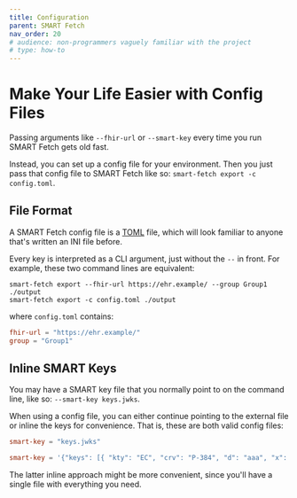 ```yaml
---
title: Configuration
parent: SMART Fetch
nav_order: 20
# audience: non-programmers vaguely familiar with the project
# type: how-to
---
```


# Make Your Life Easier with Config Files

Passing arguments like `--fhir-url` or `--smart-key` every time you run SMART Fetch gets old fast.

Instead, you can set up a config file for your environment.
Then you just pass that config file to SMART Fetch like so: `smart-fetch export -c config.toml`.

## File Format

A SMART Fetch config file is a [TOML](https://toml.io/en/) file,
which will look familiar to anyone that's written an INI file before.

Every key is interpreted as a CLI argument, just without the `--` in front.
For example, these two command lines are equivalent:

```shell
smart-fetch export --fhir-url https://ehr.example/ --group Group1 ./output
smart-fetch export -c config.toml ./output
```

where `config.toml` contains:

```toml
fhir-url = "https://ehr.example/"
group = "Group1"
```

## Inline SMART Keys

You may have a SMART key file that you normally point to on the command line,
like so: `--smart-key keys.jwks`.

When using a config file, you can either continue pointing to the external file or inline the keys
for convenience. That is, these are both valid config files:

```toml
smart-key = "keys.jwks"
```

```toml
smart-key = '{"keys": [{ "kty": "EC", "crv": "P-384", "d": "aaa", "x": "bbb", "y": "ccc", "key_ops": [ "sign" ], "ext": true, "kid": "ddd", "alg": "ES384" }]}'
```

The latter inline approach might be more convenient,
since you'll have a single file with everything you need.
